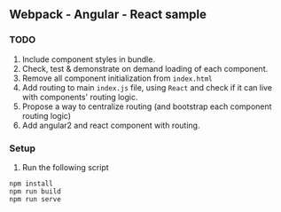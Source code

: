 ## Webpack - Angular - React sample

### TODO

1. Include component styles in bundle. 
2. Check, test & demonstrate on demand loading of each component.
3. Remove all component initialization from `index.html`
4. Add routing to main `index.js` file, using `React` and check if it can live with components' routing logic. 
5. Propose a way to centralize routing (and bootstrap each component routing logic)
5. Add angular2 and react component with routing.

### Setup
1. Run the following script

  ```
  npm install
  npm run build
  npm run serve
  ```
